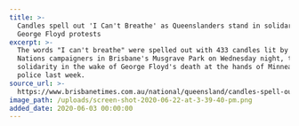 ```yaml
---
title: >-
  Candles spell out 'I Can't Breathe' as Queenslanders stand in solidarity with
  George Floyd protests
excerpt: >-
  The words "I can't breathe" were spelled out with 433 candles lit by First
  Nations campaigners in Brisbane's Musgrave Park on Wednesday night, to show
  solidarity in the wake of George Floyd's death at the hands of Minneapolis
  police last week.
source_url: >-
  https://www.brisbanetimes.com.au/national/queensland/candles-spell-out-i-can-t-breathe-as-queenslanders-stand-in-solidarity-with-george-floyd-protests-20200603-p54z7d.html
image_path: /uploads/screen-shot-2020-06-22-at-3-39-40-pm.png
added_date: 2020-06-03 00:00:00
---
```


